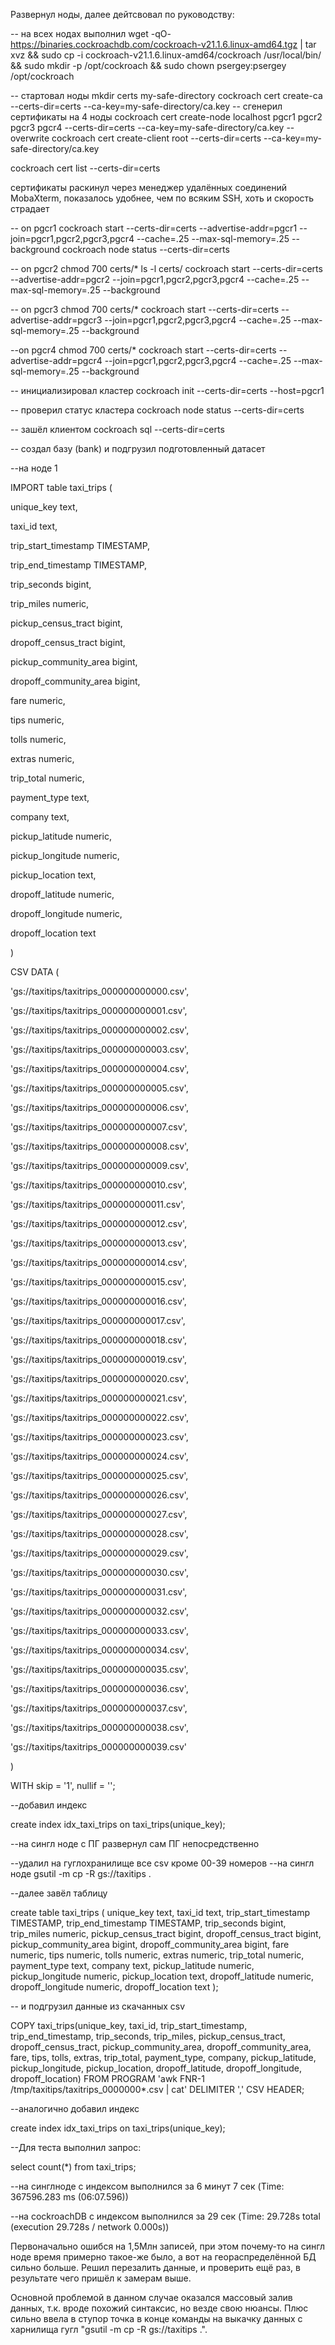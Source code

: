 Развернул ноды, далее дейтсвовал по руководству:

-- на всех нодах выполнил
wget -qO- https://binaries.cockroachdb.com/cockroach-v21.1.6.linux-amd64.tgz | tar  xvz && sudo cp -i cockroach-v21.1.6.linux-amd64/cockroach /usr/local/bin/ && sudo mkdir -p /opt/cockroach && sudo chown psergey:psergey /opt/cockroach

-- стартовал ноды
mkdir certs my-safe-directory
cockroach cert create-ca --certs-dir=certs --ca-key=my-safe-directory/ca.key
-- сгенерил сертификаты на 4 ноды
cockroach cert create-node localhost pgcr1 pgcr2 pgcr3 pgcr4 --certs-dir=certs --ca-key=my-safe-directory/ca.key --overwrite
cockroach cert create-client root --certs-dir=certs --ca-key=my-safe-directory/ca.key

cockroach cert list --certs-dir=certs

сертификаты раскинул через менеджер удалённых соединений MobaXterm, показалось удобнее, чем по всяким SSH, хоть и скорость страдает



-- on pgcr1
cockroach start --certs-dir=certs --advertise-addr=pgcr1 --join=pgcr1,pgcr2,pgcr3,pgcr4 --cache=.25 --max-sql-memory=.25 --background
cockroach node status --certs-dir=certs

-- on pgcr2 
chmod 700 certs/*
ls -l certs/
cockroach start --certs-dir=certs --advertise-addr=pgcr2 --join=pgcr1,pgcr2,pgcr3,pgcr4 --cache=.25 --max-sql-memory=.25 --background

-- on pgcr3 
chmod 700 certs/*
cockroach start --certs-dir=certs --advertise-addr=pgcr3 --join=pgcr1,pgcr2,pgcr3,pgcr4 --cache=.25 --max-sql-memory=.25 --background

--on pgcr4 
chmod 700 certs/*
cockroach start --certs-dir=certs --advertise-addr=pgcr4 --join=pgcr1,pgcr2,pgcr3,pgcr4 --cache=.25 --max-sql-memory=.25 --background

-- инициализировал кластер
cockroach init --certs-dir=certs --host=pgcr1

-- проверил статус кластера
cockroach node status --certs-dir=certs

-- зашёл клиентом
cockroach sql --certs-dir=certs

-- создал базу (bank) и подгрузил подготовленный датасет

--на ноде 1

IMPORT table taxi_trips (

unique_key text,

taxi_id text,

trip_start_timestamp TIMESTAMP,

trip_end_timestamp TIMESTAMP,

trip_seconds bigint,

trip_miles numeric,

pickup_census_tract bigint,

dropoff_census_tract bigint,

pickup_community_area bigint,

dropoff_community_area bigint,

fare numeric,

tips numeric,

tolls numeric,

extras numeric,

trip_total numeric,

payment_type text,

company text,

pickup_latitude numeric,

pickup_longitude numeric,

pickup_location text,

dropoff_latitude numeric,

dropoff_longitude numeric,

dropoff_location text

)

CSV DATA (

'gs://taxitips/taxitrips_000000000000.csv',

'gs://taxitips/taxitrips_000000000001.csv',

'gs://taxitips/taxitrips_000000000002.csv',

'gs://taxitips/taxitrips_000000000003.csv',

'gs://taxitips/taxitrips_000000000004.csv',

'gs://taxitips/taxitrips_000000000005.csv',

'gs://taxitips/taxitrips_000000000006.csv',

'gs://taxitips/taxitrips_000000000007.csv',

'gs://taxitips/taxitrips_000000000008.csv',

'gs://taxitips/taxitrips_000000000009.csv',

'gs://taxitips/taxitrips_000000000010.csv',

'gs://taxitips/taxitrips_000000000011.csv',

'gs://taxitips/taxitrips_000000000012.csv',

'gs://taxitips/taxitrips_000000000013.csv',

'gs://taxitips/taxitrips_000000000014.csv',

'gs://taxitips/taxitrips_000000000015.csv',

'gs://taxitips/taxitrips_000000000016.csv',

'gs://taxitips/taxitrips_000000000017.csv',

'gs://taxitips/taxitrips_000000000018.csv',

'gs://taxitips/taxitrips_000000000019.csv',

'gs://taxitips/taxitrips_000000000020.csv',

'gs://taxitips/taxitrips_000000000021.csv',

'gs://taxitips/taxitrips_000000000022.csv',

'gs://taxitips/taxitrips_000000000023.csv',

'gs://taxitips/taxitrips_000000000024.csv',

'gs://taxitips/taxitrips_000000000025.csv',

'gs://taxitips/taxitrips_000000000026.csv',

'gs://taxitips/taxitrips_000000000027.csv',

'gs://taxitips/taxitrips_000000000028.csv',

'gs://taxitips/taxitrips_000000000029.csv',

'gs://taxitips/taxitrips_000000000030.csv',

'gs://taxitips/taxitrips_000000000031.csv',

'gs://taxitips/taxitrips_000000000032.csv',

'gs://taxitips/taxitrips_000000000033.csv',

'gs://taxitips/taxitrips_000000000034.csv',

'gs://taxitips/taxitrips_000000000035.csv',

'gs://taxitips/taxitrips_000000000036.csv',

'gs://taxitips/taxitrips_000000000037.csv',

'gs://taxitips/taxitrips_000000000038.csv',

'gs://taxitips/taxitrips_000000000039.csv'

)

WITH skip = '1', nullif = '';

--добавил индекс

create index idx_taxi_trips on taxi_trips(unique_key);



--на сингл ноде с ПГ развернул сам ПГ непосредственно

--удалил на гуглохранилище все csv кроме 00-39 номеров
--на сингл ноде
gsutil -m cp -R gs://taxitips .

--далее завёл таблицу

create table taxi_trips (
unique_key text, 
taxi_id text, 
trip_start_timestamp TIMESTAMP, 
trip_end_timestamp TIMESTAMP, 
trip_seconds bigint, 
trip_miles numeric, 
pickup_census_tract bigint, 
dropoff_census_tract bigint, 
pickup_community_area bigint, 
dropoff_community_area bigint, 
fare numeric, 
tips numeric, 
tolls numeric, 
extras numeric, 
trip_total numeric, 
payment_type text, 
company text, 
pickup_latitude numeric, 
pickup_longitude numeric, 
pickup_location text, 
dropoff_latitude numeric, 
dropoff_longitude numeric, 
dropoff_location text
);



-- и подгрузил данные из скачанных csv

COPY taxi_trips(unique_key, 
taxi_id, 
trip_start_timestamp, 
trip_end_timestamp, 
trip_seconds, 
trip_miles, 
pickup_census_tract, 
dropoff_census_tract, 
pickup_community_area, 
dropoff_community_area, 
fare, 
tips, 
tolls, 
extras, 
trip_total, 
payment_type, 
company, 
pickup_latitude, 
pickup_longitude, 
pickup_location, 
dropoff_latitude, 
dropoff_longitude, 
dropoff_location)
FROM PROGRAM 'awk FNR-1 /tmp/taxitips/taxitrips_0000000*.csv | cat' DELIMITER ',' CSV HEADER;

--аналогично добавил индекс

create index idx_taxi_trips on taxi_trips(unique_key);

--Для теста выполнил запрос:

select count(*) from taxi_trips;

--на синглноде с индексом выполнился за 6 минут 7 сек (Time: 367596.283 ms (06:07.596))

--на cockroachDB с индексом выполнился за 29 сек (Time: 29.728s total (execution 29.728s / network 0.000s))

Первоначально ошибся на 1,5Млн записей, при этом почему-то на сингл ноде время примерно такое-же было, а вот на геораспределённой БД сильно больше. Решил перезалить данные, и проверить ещё раз, в результате чего пришёл к замерам выше.

Основной проблемой в данном случае оказался массовый залив данных, т.к. вроде похожий синтаксис, но везде свою нюансы. Плюс сильно ввела в ступор точка в конце команды на выкачку данных с харнилища гугл "gsutil -m cp -R gs://taxitips .". 

